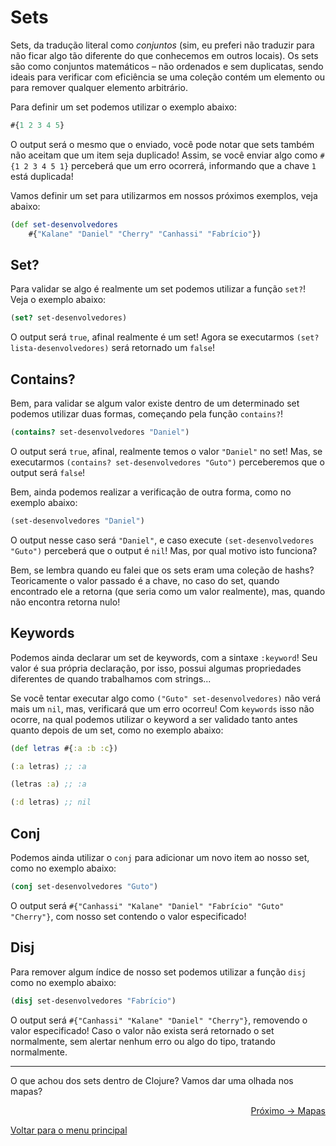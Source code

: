 # Sets

Sets, da tradução literal como *conjuntos* (sim, eu preferi não traduzir para não ficar algo tão diferente do que conhecemos em outros locais). Os sets são como conjuntos matemáticos – não ordenados e sem duplicatas, sendo ideais para verificar com eficiência se uma coleção contém um elemento ou para remover qualquer elemento arbitrário.

Para definir um set podemos utilizar o exemplo abaixo:

```clojure
#{1 2 3 4 5}
```

O output será o mesmo que o enviado, você pode notar que sets também não aceitam que um item seja duplicado! Assim, se você enviar algo como `#{1 2 3 4 5 1}` perceberá que um erro ocorrerá, informando que a chave `1` está duplicada!

Vamos definir um set para utilizarmos em nossos próximos exemplos, veja abaixo:

```clojure
(def set-desenvolvedores
    #{"Kalane" "Daniel" "Cherry" "Canhassi" "Fabrício"})
```

## Set?

Para validar se algo é realmente um set podemos utilizar a função `set?`! Veja o exemplo abaixo:

```clojure
(set? set-desenvolvedores)
```

O output será `true`, afinal realmente é um set! Agora se executarmos `(set? lista-desenvolvedores)` será retornado um `false`!

## Contains?

Bem, para validar se algum valor existe dentro de um determinado set podemos utilizar duas formas, começando pela função `contains?`!

```clojure
(contains? set-desenvolvedores "Daniel")
```

O output será `true`, afinal, realmente temos o valor `"Daniel"` no set! Mas, se executarmos `(contains? set-desenvolvedores "Guto")` perceberemos que o output será `false`!

Bem, ainda podemos realizar a verificação de outra forma, como no exemplo abaixo:

```clojure
(set-desenvolvedores "Daniel")
```

O output nesse caso será `"Daniel"`, e caso execute `(set-desenvolvedores "Guto")` perceberá que o output é `nil`! Mas, por qual motivo isto funciona?

Bem, se lembra quando eu falei que os sets eram uma coleção de hashs? Teoricamente o valor passado é a chave, no caso do set, quando encontrado ele a retorna (que seria como um valor realmente), mas, quando não encontra retorna nulo!

## Keywords

Podemos ainda declarar um set de keywords, com a sintaxe `:keyword`! Seu valor é sua própria declaração, por isso, possui algumas propriedades diferentes de quando trabalhamos com strings...

Se você tentar executar algo como `("Guto" set-desenvolvedores)` não verá mais um `nil`, mas, verificará que um erro ocorreu! Com `keywords` isso não ocorre, na qual podemos utilizar o keyword a ser validado tanto antes quanto depois de um set, como no exemplo abaixo:

```clojure
(def letras #{:a :b :c})

(:a letras) ;; :a

(letras :a) ;; :a

(:d letras) ;; nil
```

## Conj

Podemos ainda utilizar o `conj` para adicionar um novo item ao nosso set, como no exemplo abaixo:

```clojure
(conj set-desenvolvedores "Guto")
```

O output será `#{"Canhassi" "Kalane" "Daniel" "Fabrício" "Guto" "Cherry"}`, com nosso set contendo o valor especificado!

## Disj

Para remover algum índice de nosso set podemos utilizar a função `disj` como no exemplo abaixo:

```clojure
(disj set-desenvolvedores "Fabrício")
```

O output será `#{"Canhassi" "Kalane" "Daniel" "Cherry"}`, removendo o valor especificado! Caso o valor não exista será retornado o set normalmente, sem alertar nenhum erro ou algo do tipo, tratando normalmente.

---

O que achou dos sets dentro de Clojure? Vamos dar uma olhada nos mapas?

<p align="right">
  <a href="https://github.com/lanjoni/clojure4noobs/tree/main/content/conceitos/mapas.md">Próximo -> Mapas</a>
</p>

<p align="left">
  <a href="https://github.com/lanjoni/clojure4noobs#roadmap">Voltar para o menu principal</a>
</p>
